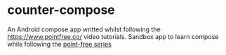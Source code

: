 # counter-compose

An Android compose app writted whilst following the https://www.pointfree.co/ video tutorials.
Sandbox app to learn compose while following the [point-free series](https://www.pointfree.co/)